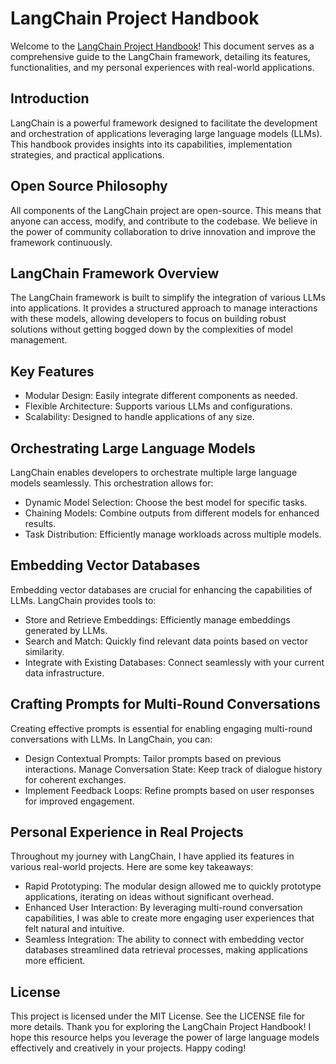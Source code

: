 # LangChain Project Handbook

Welcome to the [LangChain Project Handbook](https://esseai.github.io/langchain_project_handbook)! This document serves as a comprehensive guide to the LangChain framework, detailing its features, functionalities, and my personal experiences with real-world applications.
<!-- Table of Contents
Introduction
Open Source Philosophy
LangChain Framework Overview
Orchestrating Large Language Models
Embedding Vector Databases
Crafting Prompts for Multi-Round Conversations
Personal Experience in Real Projects
Getting Started
Contributing
License -->

## Introduction
LangChain is a powerful framework designed to facilitate the development and orchestration of applications leveraging large language models (LLMs). This handbook provides insights into its capabilities, implementation strategies, and practical applications.

## Open Source Philosophy
All components of the LangChain project are open-source. This means that anyone can access, modify, and contribute to the codebase. We believe in the power of community collaboration to drive innovation and improve the framework continuously.

## LangChain Framework Overview
The LangChain framework is built to simplify the integration of various LLMs into applications. It provides a structured approach to manage interactions with these models, allowing developers to focus on building robust solutions without getting bogged down by the complexities of model management.

## Key Features
- Modular Design: Easily integrate different components as needed.
- Flexible Architecture: Supports various LLMs and configurations.
- Scalability: Designed to handle applications of any size.

## Orchestrating Large Language Models
LangChain enables developers to orchestrate multiple large language models seamlessly. This orchestration allows for:
- Dynamic Model Selection: Choose the best model for specific tasks.
- Chaining Models: Combine outputs from different models for enhanced results.
- Task Distribution: Efficiently manage workloads across multiple models.

## Embedding Vector Databases
Embedding vector databases are crucial for enhancing the capabilities of LLMs. LangChain provides tools to:
- Store and Retrieve Embeddings: Efficiently manage embeddings generated by LLMs.
- Search and Match: Quickly find relevant data points based on vector similarity.
- Integrate with Existing Databases: Connect seamlessly with your current data infrastructure.


## Crafting Prompts for Multi-Round Conversations
Creating effective prompts is essential for enabling engaging multi-round conversations with LLMs. In LangChain, you can:
- Design Contextual Prompts: Tailor prompts based on previous interactions.
Manage Conversation State: Keep track of dialogue history for coherent exchanges.
- Implement Feedback Loops: Refine prompts based on user responses for improved engagement.

## Personal Experience in Real Projects
Throughout my journey with LangChain, I have applied its features in various real-world projects. Here are some key takeaways:
- Rapid Prototyping: The modular design allowed me to quickly prototype applications, iterating on ideas without significant overhead.
- Enhanced User Interaction: By leveraging multi-round conversation capabilities, I was able to create more engaging user experiences that felt natural and intuitive.
- Seamless Integration: The ability to connect with embedding vector databases streamlined data retrieval processes, making applications more efficient.

<!-- Getting Started
To get started with LangChain:
Clone the repository:
bash
git clone https://github.com/yourusername/langchain.git

Install dependencies:
bash
cd langchain
pip install -r requirements.txt

Explore examples in the examples directory to understand how to implement various features.
Contributing
We welcome contributions from everyone! If you have ideas, suggestions, or improvements:
Fork the repository.
Create a new branch for your feature or fix.
Submit a pull request detailing your changes. -->

## License
This project is licensed under the MIT License. See the LICENSE file for more details. Thank you for exploring the LangChain Project Handbook! I hope this resource helps you leverage the power of large language models effectively and creatively in your projects. Happy coding!
